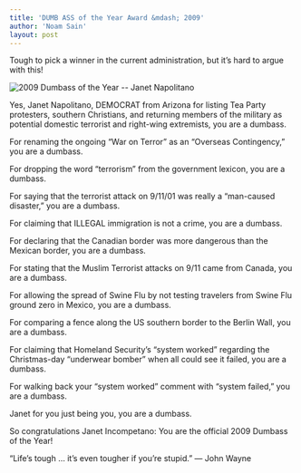 ```yaml
---
title: 'DUMB ASS of the Year Award &mdash; 2009'
author: 'Noam Sain'
layout: post
---
```


Tough to pick a winner in the current administration, but it’s hard to argue with this!  
  
![2009 Dumbass of the Year -- Janet Napolitano](https://1.bp.blogspot.com/_8aN4krk1nsk/S3VWrd4I9VI/AAAAAAAAAYs/Fc6Qahn8vUQ/s1600/image001.jpg)

Yes, Janet Napolitano, DEMOCRAT from Arizona for listing Tea Party protesters, southern Christians, and returning members of the military as potential domestic terrorist and right-wing extremists, you are a dumbass.

For renaming the ongoing “War on Terror” as an “Overseas Contingency,” you are a dumbass.

For dropping the word “terrorism” from the government lexicon, you are a dumbass.

For saying that the terrorist attack on 9/11/01 was really a “man-caused disaster,” you are a dumbass.

For claiming that ILLEGAL immigration is not a crime, you are a dumbass.

For declaring that the Canadian border was more dangerous than the Mexican border, you are a dumbass.

For stating that the Muslim Terrorist attacks on 9/11 came from Canada, you are a dumbass.

For allowing the spread of Swine Flu by not testing travelers from Swine Flu ground zero in Mexico, you are a dumbass.

For comparing a fence along the US southern border to the Berlin Wall, you are a dumbass.

For claiming that Homeland Security’s “system worked” regarding the Christmas-day “underwear bomber” when all could see it failed, you are a dumbass.

For walking back your “system worked” comment with “system failed,” you are a dumbass.

Janet for you just being you, you are a dumbass.

So congratulations Janet Incompetano: You are the official 2009 Dumbass of the Year!

“Life’s tough … it’s even tougher if you’re stupid.” — John Wayne